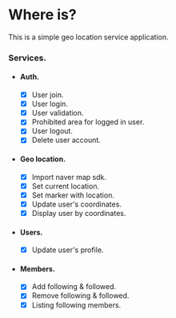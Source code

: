 # Where is?

This is a simple geo location service application.

### Services.

- #### Auth.

  - [x] User join.
  - [x] User login.
  - [x] User validation.
  - [x] Prohibited area for logged in user.
  - [x] User logout.
  - [x] Delete user account.

- #### Geo location.

  - [x] Import naver map sdk.
  - [x] Set current location.
  - [x] Set marker with location.
  - [x] Update user's coordinates.
  - [x] Display user by coordinates.

- #### Users.

  - [x] Update user's profile.

- #### Members.
  - [x] Add following & followed.
  - [x] Remove following & followed.
  - [x] Listing following members.
